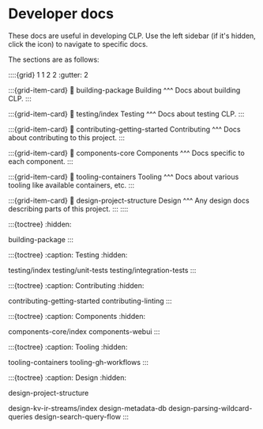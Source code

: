 # Developer docs

These docs are useful in developing CLP. Use the left sidebar (if it's hidden, click the
<i class="fa fa-bars"></i> icon) to navigate to specific docs.

The sections are as follows:

::::{grid} 1 1 2 2
:gutter: 2

:::{grid-item-card}
:link: building-package
Building
^^^
Docs about building CLP.
:::

:::{grid-item-card}
:link: testing/index
Testing
^^^
Docs about testing CLP.
:::

:::{grid-item-card}
:link: contributing-getting-started
Contributing
^^^
Docs about contributing to this project.
:::

:::{grid-item-card}
:link: components-core
Components
^^^
Docs specific to each component.
:::

:::{grid-item-card}
:link: tooling-containers
Tooling
^^^
Docs about various tooling like available containers, etc.
:::

:::{grid-item-card}
:link: design-project-structure
Design
^^^
Any design docs describing parts of this project.
:::
::::

:::{toctree}
:hidden:

building-package
:::

:::{toctree}
:caption: Testing
:hidden:

testing/index
testing/unit-tests
testing/integration-tests
:::

:::{toctree}
:caption: Contributing
:hidden:

contributing-getting-started
contributing-linting
:::

:::{toctree}
:caption: Components
:hidden:

components-core/index
components-webui
:::

:::{toctree}
:caption: Tooling
:hidden:

tooling-containers
tooling-gh-workflows
:::

:::{toctree}
:caption: Design
:hidden:

design-project-structure

design-kv-ir-streams/index
design-metadata-db
design-parsing-wildcard-queries
design-search-query-flow
:::
